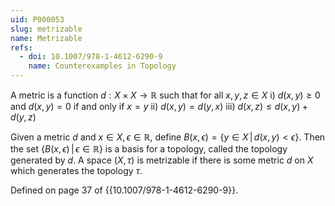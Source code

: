 ```yaml
---
uid: P000053
slug: metrizable
name: Metrizable
refs:
  - doi: 10.1007/978-1-4612-6290-9
    name: Counterexamples in Topology
---
```

A metric is a function $d:X \times X \rightarrow \mathbb{R}$ such that for all $x,y,z \in X$
i) $d(x,y) \geq 0$ and $d(x,y)=0$ if and only if $x=y$
ii) $d(x,y) = d(y,x)$
iii) $d(x,z) \leq d(x,y) + d(y,z)$

Given a metric $d$ and $x \in X, \epsilon \in \mathbb{R}$, define $B(x,\epsilon) = \{y \in X\, |\, d(x,y)<\epsilon\}$. Then the set $\{B(x,\epsilon)\, |\, \epsilon \in \mathbb{R}\}$ is a basis for a topology, called the topology generated by $d$. A space $(X, \tau)$ is metrizable if there is some metric $d$ on $X$ which generates the topology $\tau$.

Defined on page 37 of {{10.1007/978-1-4612-6290-9}}.
